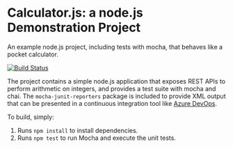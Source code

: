 Calculator.js: a node.js Demonstration Project
==============================================
An example node.js project, including tests with mocha, that behaves like
a pocket calculator.

[![Build Status](https://alokbhatnagar05800661.visualstudio.com/PartsUnlimited/_apis/build/status/alokbhatnagar0580.calculator?branchName=master)](https://alokbhatnagar05800661.visualstudio.com/PartsUnlimited/_build/latest?definitionId=3&branchName=master)

The project contains a simple node.js application that exposes REST APIs
to perform arithmetic on integers, and provides a test suite with mocha
and chai.  The `mocha-junit-reporters` package is included to provide XML
output that can be presented in a continuous integration tool like
[Azure DevOps](https://azure.com/devops).

To build, simply:

1. Runs `npm install` to install dependencies.
2. Runs `npm test` to run Mocha and execute the unit tests.

